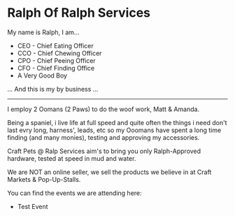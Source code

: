 
# Ralph Of Ralph Services
My name is Ralph, I am...

 - CEO - Chief Eating Officer
 - CCO - Chief Chewing Officer
 - CPO - Chief Peeing Officer
 - CFO - Chief Finding Office
 - A Very Good Boy


... And this is my by business ...

---

I employ 2 Oomans (2 Paws) to do the woof work, Matt & Amanda.

Being a spaniel, i live life at full speed and quite often the things i need don't last evry long, harness', leads, etc so my Ooomans have spent a long time finding (and many monies), testing and approving my accessories.

Craft Pets @ Ralp Services aim's to bring you only Ralph-Approved hardware, tested at speed in mud and water.

We are NOT an online seller, we sell the products we believe in at Craft Markets & Pop-Up-Stalls.

You can find the events we are attending here:
 - Test Event

